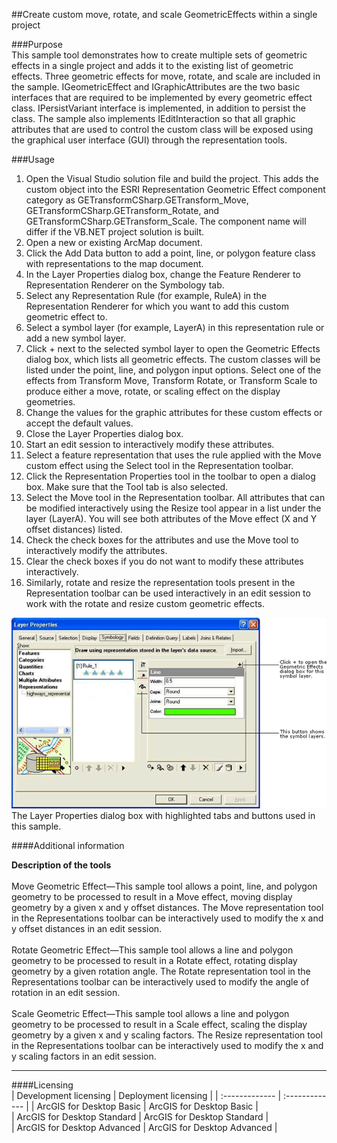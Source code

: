 ##Create custom move, rotate, and scale GeometricEffects within a single project

###Purpose  
This sample tool demonstrates how to create multiple sets of geometric effects in a single project and adds it to the existing list of geometric effects. Three geometric effects for move, rotate, and scale are included in the sample. IGeometricEffect and IGraphicAttributes are the two basic interfaces that are required to be implemented by every geometric effect class. IPersistVariant interface is implemented, in addition to persist the class. The sample also implements IEditInteraction so that all graphic attributes that are used to control the custom class will be exposed using the graphical user interface (GUI) through the representation tools.   


###Usage
1. Open the Visual Studio solution file and build the project. This adds the custom object into the ESRI Representation Geometric Effect component category as GETransformCSharp.GETransform_Move, GETransformCSharp.GETransform_Rotate, and GETransformCSharp.GETransform_Scale. The component name will differ if the VB.NET project solution is built.  
1. Open a new or existing ArcMap document.  
1. Click the Add Data button to add a point, line, or polygon feature class with representations to the map document.   
1. In the Layer Properties dialog box, change the Feature Renderer to Representation Renderer on the Symbology tab.  
1. Select any Representation Rule (for example, RuleA) in the Representation Renderer for which you want to add this custom geometric effect to.  
1. Select a symbol layer (for example, LayerA) in this representation rule or add a new symbol layer.  
1. Click + next to the selected symbol layer to open the Geometric Effects dialog box, which lists all geometric effects. The custom classes will be listed under the point, line, and polygon input options. Select one of the effects from Transform Move, Transform Rotate, or Transform Scale to produce either a move, rotate, or scaling effect on the display geometries.   
1. Change the values for the graphic attributes for these custom effects or accept the default values.  
1. Close the Layer Properties dialog box.  
1. Start an edit session to interactively modify these attributes.   
1. Select a feature representation that uses the rule applied with the Move custom effect using the Select tool in the Representation toolbar.   
1. Click the Representation Properties tool in the toolbar to open a dialog box. Make sure that the Tool tab is also selected.  
1. Select the Move tool in the Representation toolbar. All attributes that can be modified interactively using the Resize tool appear in a list under the layer (LayerA). You will see both attributes of the Move effect (X and Y offset distances) listed.  
1. Check the check boxes for the attributes and use the Move tool to interactively modify the attributes.   
1. Clear the check boxes if you do not want to modify these attributes interactively.  
1. Similarly, rotate and resize the representation tools present in the Representation toolbar can be used interactively in an edit session to work with the rotate and resize custom geometric effects.  



![The Layer Properties dialog box with highlighted tabs and buttons used in this sample. ](images/pic1.png)  
The Layer Properties dialog box with highlighted tabs and buttons used in this sample.   


####Additional information  
<div xmlns="http://www.w3.org/1999/xhtml">
  <strong>Description of the tools</strong>
</div>  
<div xmlns="http://www.w3.org/1999/xhtml">
  <br />Move Geometric Effect—This sample tool allows a point, line, and polygon geometry to be processed to result in a Move effect, moving display geometry by a given x and y offset distances. The Move representation tool in the Representations toolbar can be interactively used to modify the x and y offset distances in an edit session.<br /><br />Rotate Geometric Effect—This sample tool allows a line and polygon geometry to be processed to result in a Rotate effect, rotating display geometry by a given rotation angle. The Rotate representation tool in the Representations toolbar can be interactively used to modify the angle of rotation in an edit session.<br /><br />Scale Geometric Effect—This sample tool allows a line and polygon geometry to be processed to result in a Scale effect, scaling the display geometry by a given x and y scaling factors. The Resize representation tool in the Representations toolbar can be interactively used to modify the x and y scaling factors in an edit session.</div>  




---------------------------------

####Licensing  
| Development licensing | Deployment licensing | 
| :------------- | :------------- | 
| ArcGIS for Desktop Basic | ArcGIS for Desktop Basic |  
| ArcGIS for Desktop Standard | ArcGIS for Desktop Standard |  
| ArcGIS for Desktop Advanced | ArcGIS for Desktop Advanced |  


